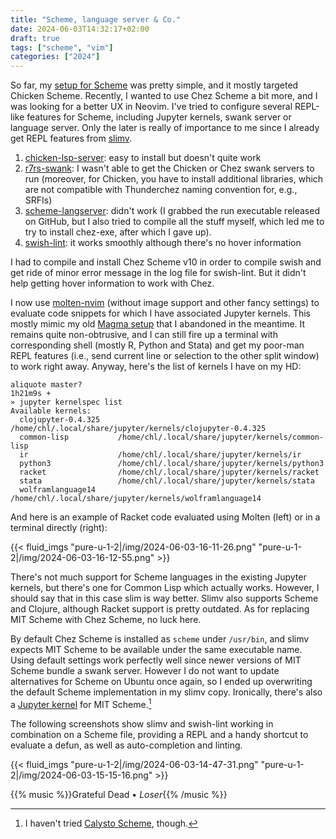 ```yaml
---
title: "Scheme, language server & Co."
date: 2024-06-03T14:32:17+02:00
draft: true
tags: ["scheme", "vim"]
categories: ["2024"]
---
```


So far, my [setup for Scheme](/post/scheme-in-vim/) was pretty simple, and it mostly targeted Chicken Scheme. Recently, I wanted to use Chez Scheme a bit more, and I was looking for a better UX in Neovim. I've tried to configure several REPL-like features for Scheme, including Jupyter kernels, swank server or language server. Only the later is really of importance to me since I already get REPL features from [slimv](https://github.com/kovisoft/slimv).

1. [chicken-lsp-server](https://codeberg.org/rgherdt/scheme-lsp-server): easy to install but doesn't quite work
2. [r7rs-swank](https://github.com/ecraven/r7rs-swank): I wasn't able to get the Chicken or Chez swank servers to run (moreover, for Chicken, you have to install additional libraries, which are not compatible with Thunderchez naming convention for, e.g., SRFIs)
3. [scheme-langserver](https://github.com/ufo5260987423/scheme-langserver): didn't work (I grabbed the run executable released on GitHub, but I also tried to compile all the stuff myself, which led me to try to install chez-exe, after which I gave up).
4. [swish-lint](https://github.com/becls/swish-lint): it works smoothly although there's no hover information

I had to compile and install Chez Scheme v10 in order to compile swish and get ride of minor error message in the log file for swish-lint. But it didn't help getting hover information to work with Chez.

I now use [molten-nvim](https://github.com/benlubas/molten-nvim) (without image support and other fancy settings) to evaluate code snippets for which I have associated Jupyter kernels. This mostly mimic my old [Magma setup](/post/jupyter-kernels-in-vim/) that I abandoned in the meantime. It remains quite non-obtrusive, and I can still fire up a terminal with corresponding shell (mostly R, Python and Stata) and get my poor-man REPL features (i.e., send current line or selection to the other split window) to work right away. Anyway, here's the list of kernels I have on my HD:

```shell
aliquote master?                                                                                              1h21m9s +
» jupyter kernelspec list
Available kernels:
  clojupyter-0.4.325    /home/chl/.local/share/jupyter/kernels/clojupyter-0.4.325
  common-lisp           /home/chl/.local/share/jupyter/kernels/common-lisp
  ir                    /home/chl/.local/share/jupyter/kernels/ir
  python3               /home/chl/.local/share/jupyter/kernels/python3
  racket                /home/chl/.local/share/jupyter/kernels/racket
  stata                 /home/chl/.local/share/jupyter/kernels/stata
  wolframlanguage14     /home/chl/.local/share/jupyter/kernels/wolframlanguage14
```

And here is an example of Racket code evaluated using Molten (left) or in a terminal directly (right):

{{< fluid_imgs "pure-u-1-2|/img/2024-06-03-16-11-26.png"
               "pure-u-1-2|/img/2024-06-03-16-12-55.png" >}}

There's not much support for Scheme languages in the existing Jupyter kernels, but there's one for Common Lisp which actually works. However, I should say that in this case slim is way better. Slimv also supports Scheme and Clojure, although Racket support is pretty outdated. As for replacing MIT Scheme with Chez Scheme, no luck here.

By default Chez Scheme is installed as `scheme` under `/usr/bin`, and slimv expects MIT Scheme to be available under the same executable name. Using default settings work perfectly well since newer versions of MIT Scheme bundle a swank server. However I do not want to update alternatives for Scheme on Ubuntu once again, so I ended up overwriting the default Scheme implementation in my slimv copy. Ironically, there's also a [Jupyter kernel](https://github.com/joeltg/mit-scheme-kernel) for MIT Scheme.[^1]

The following screenshots show slimv and swish-lint working in combination on a Scheme file, providing a REPL and a handy shortcut to evaluate a defun, as well as auto-completion and linting.

{{< fluid_imgs "pure-u-1-2|/img/2024-06-03-14-47-31.png"
               "pure-u-1-2|/img/2024-06-03-15-15-16.png" >}}

{{% music %}}Grateful Dead • _Loser_{{% /music %}}

[^1]: I haven't tried [Calysto Scheme](https://github.com/Calysto/calysto_scheme), though.
